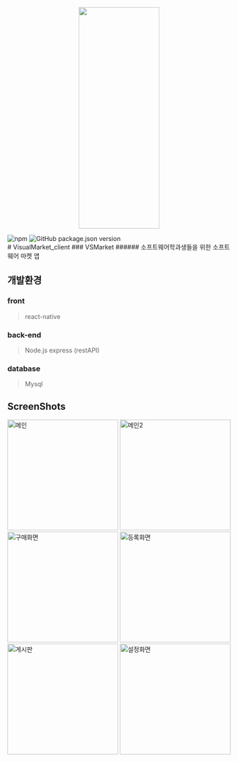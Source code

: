 <p align="center"><img src="https://user-images.githubusercontent.com/55680343/103491995-43269000-4e6b-11eb-9dd2-c1f2af53386f.png" width = "60%" height="500"></p>
<div>
  <img alt="npm" src="https://img.shields.io/npm/v/npm?color=845df0">
  <img alt="GitHub package.json version" src="https://img.shields.io/github/package-json/v/sehoHwang/VisualMarket_client?color=b69dfc">
</div>
# VisualMarket_client
### VSMarket
###### 소프트웨어학과생들을 위한 소프트웨어 마켓 앱


개발환경
-----------

### front
> react-native


### back-end
> Node.js express (restAPI)


### database
> Mysql


ScreenShots
----------------

<div>
  <img width="250" alt="메인" src="https://user-images.githubusercontent.com/55680343/103493836-02347880-4e77-11eb-9427-009b3c200724.PNG">
  <img width="250" alt="메인2" src="https://user-images.githubusercontent.com/55680343/103493841-06f92c80-4e77-11eb-8821-2a96470e6303.PNG">
  <img width="250" alt="구매화면" src="https://user-images.githubusercontent.com/55680343/103493844-111b2b00-4e77-11eb-9686-55440c5d22ac.PNG">
  <img width="250" alt="등록화면" src="https://user-images.githubusercontent.com/55680343/103493845-14161b80-4e77-11eb-8060-e01b96ff0a23.PNG">
  <img width="250" alt="게시판" src="https://user-images.githubusercontent.com/55680343/103493847-17110c00-4e77-11eb-9339-9d0eaa58448b.PNG">
  <img width="250" alt="설정화면" src="https://user-images.githubusercontent.com/55680343/103493848-19736600-4e77-11eb-978d-224a82642dc9.PNG">

</div>
